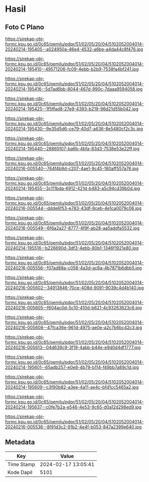 # Hasil

## Foto C Plano

https://sirekap-obj-formc.kpu.go.id/0c65/pemilu/pdpr/51/02/05/20/04/5102052004014-20240214-195405--a024950a-46e4-4532-a6be-a4da44c8f476.jpg

https://sirekap-obj-formc.kpu.go.id/0c65/pemilu/pdpr/51/02/05/20/04/5102052004014-20240214-195410--49571206-fc09-4ebb-b2b9-7538fa4bf241.jpg

https://sirekap-obj-formc.kpu.go.id/0c65/pemilu/pdpr/51/02/05/20/04/5102052004014-20240214-195416--5d7ad6bb-8044-467d-990c-7daaa9594058.jpg

https://sirekap-obj-formc.kpu.go.id/0c65/pemilu/pdpr/51/02/05/20/04/5102052004014-20240214-195425--1f5ffad8-27e9-4393-b219-96d21d55b042.jpg

https://sirekap-obj-formc.kpu.go.id/0c65/pemilu/pdpr/51/02/05/20/04/5102052004014-20240214-195430--9e35d5d6-ce79-40d7-a636-8e5480cf2c3c.jpg

https://sirekap-obj-formc.kpu.go.id/0c65/pemilu/pdpr/51/02/05/20/04/5102052004014-20240214-195440--28865f07-ba6b-4bfa-83d3-7538e53e22ff.jpg

https://sirekap-obj-formc.kpu.go.id/0c65/pemilu/pdpr/51/02/05/20/04/5102052004014-20240216-005540--764f4b9d-c207-4ae1-9c45-180aff557a76.jpg

https://sirekap-obj-formc.kpu.go.id/0c65/pemilu/pdpr/51/02/05/20/04/5102052004014-20240214-195455--3c111bda-6912-421d-b483-a5c94cd39b0d.jpg

https://sirekap-obj-formc.kpu.go.id/0c65/pemilu/pdpr/51/02/05/20/04/5102052004014-20240216-005544--ddde6f53-e783-43df-8ceb-4e1ca0079c06.jpg

https://sirekap-obj-formc.kpu.go.id/0c65/pemilu/pdpr/51/02/05/20/04/5102052004014-20240216-005549--6f6a2a27-8777-4f9f-ab28-aa5addfa5532.jpg

https://sirekap-obj-formc.kpu.go.id/0c65/pemilu/pdpr/51/02/05/20/04/5102052004014-20240214-195516--b226690d-3df3-4ebb-80b1-1346f1921e80.jpg

https://sirekap-obj-formc.kpu.go.id/0c65/pemilu/pdpr/51/02/05/20/04/5102052004014-20240216-005556--f07ad88a-c058-4a3d-ac6a-4b7871b6dbb5.jpg

https://sirekap-obj-formc.kpu.go.id/0c65/pemilu/pdpr/51/02/05/20/04/5102052004014-20240216-005602--34913846-70ce-408d-9091-9039c4d4b140.jpg

https://sirekap-obj-formc.kpu.go.id/0c65/pemilu/pdpr/51/02/05/20/04/5102052004014-20240216-005605--f604ac0d-5c10-410d-b621-4c93263623c6.jpg

https://sirekap-obj-formc.kpu.go.id/0c65/pemilu/pdpr/51/02/05/20/04/5102052004014-20240216-005608--47fca36e-961d-4975-ae0e-a2c7b6bc42c3.jpg

https://sirekap-obj-formc.kpu.go.id/0c65/pemilu/pdpr/51/02/05/20/04/5102052004014-20240216-005613--04d639c9-3f19-4abb-b44e-e9d0d4df1777.jpg

https://sirekap-obj-formc.kpu.go.id/0c65/pemilu/pdpr/51/02/05/20/04/5102052004014-20240214-195601--65adb257-e0e8-4b79-b114-f49bb7a89c1d.jpg

https://sirekap-obj-formc.kpu.go.id/0c65/pemilu/pdpr/51/02/05/20/04/5102052004014-20240214-195609--c3f90b82-a3ee-4a11-ae4c-bfd1cc5465a2.jpg

https://sirekap-obj-formc.kpu.go.id/0c65/pemilu/pdpr/51/02/05/20/04/5102052004014-20240214-195637--c0fe7b2a-e546-4e53-9c65-d0a12d298ed9.jpg

https://sirekap-obj-formc.kpu.go.id/0c65/pemilu/pdpr/51/02/05/20/04/5102052004014-20240216-005536--8f91d3c2-91b2-4e4f-b053-847a2399e640.jpg


## Metadata

| Key        | Value               |
| ---------- | ------------------- |
| Time Stamp | 2024-02-17 13:05:41 |
| Kode Dapil | 5101                |



